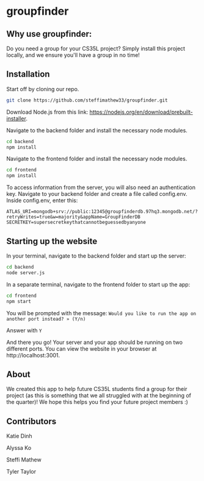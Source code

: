 # groupfinder
## Why use groupfinder:
Do you need a group for your CS35L project? Simply install this project locally, and we ensure you'll have a group in no time!

## Installation
Start off by cloning our repo.
```bash
git clone https://github.com/steffimathew33/groupfinder.git
```


Download Node.js from this link: https://nodejs.org/en/download/prebuilt-installer.


Navigate to the backend folder and install the necessary node modules.
```bash
cd backend
npm install
```


Navigate to the frontend folder and install the necessary node modules.
```bash
cd frontend
npm install
```

To access information from the server, you will also need an authentication key. 
Navigate to your backend folder and create a file called config.env.
Inside config.env, enter this:

```
ATLAS_URI=mongodb+srv://public:12345@groupfinderdb.97hq3.mongodb.net/?retryWrites=true&w=majority&appName=GroupFinderDB
SECRETKEY=supersecretkeythatcannotbeguessedbyanyone
```


## Starting up the website
In your terminal, navigate to the backend folder and start up the server:
```bash
cd backend
node server.js
```


In a separate terminal, navigate to the frontend folder to start up the app:
```bash
cd frontend
npm start
```


You will be prompted with the message: `Would you like to run the app on another port instead? » (Y/n)`

Answer with `Y` 


And there you go! Your server and your app should be running on two different ports. You can view the website in your browser at http://localhost:3001.

## About
We created this app to help future CS35L students find a group for their project (as this is something that we all struggled with at the beginning of the quarter)! We hope this helps you find your future project members :)

## Contributors
Katie Dinh

Alyssa Ko

Steffi Mathew

Tyler Taylor